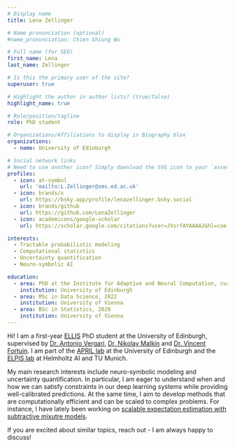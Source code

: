 ```yaml
---
# Display name
title: Lena Zellinger

# Name pronunciation (optional)
#name_pronunciation: Chien Shiung Wu

# Full name (for SEO)
first_name: Lena
last_name: Zellinger

# Is this the primary user of the site?
superuser: true

# Highlight the author in author lists? (true/false)
highlight_name: true

# Role/position/tagline
role: PhD student

# Organizations/Affiliations to display in Biography blox
organizations:
  - name: University of Edinburgh

# Social network links
# Need to use another icon? Simply download the SVG icon to your `assets/media/icons/` folder.
profiles:
  - icon: at-symbol
    url: 'mailto:L.Zellinger@sms.ed.ac.uk'
  - icon: brands/x
    url: https://bsky.app/profile/lenazellinger.bsky.social
  - icon: brands/github
    url: https://github.com/LenaZellinger
  - icon: academicons/google-scholar
    url: https://scholar.google.com/citations?user=JVsrfAYAAAAJ&hl=com

interests:
  - Tractable probabilistic modeling
  - Computational statistics
  - Uncertainty quantification
  - Neuro-symbolic AI

education:
  - area: PhD at the Institute for Adaptive and Neural Computation, current
    institution: University of Edinburgh
  - area: MSc in Data Science, 2022
    institution: University of Vienna
  - area: BSc in Statistics, 2020
    institution: University of Vienna
---
```

Hi! I am a first-year [ELLIS](https://ellis.eu/) PhD student at the University of Edinburgh, supervised by [Dr. Antonio Vergari](http://nolovedeeplearning.com/), [Dr. Nikolay Malkin](https://malkin1729.github.io/) and [Dr. Vincent Fortuin](https://fortuin.github.io/). I am part of the [APRIL lab](https://april-tools.github.io/) at the University of Edinburgh and the [ELPIS lab](https://fortuinlab.github.io/) at Helmholtz AI and TU Munich.

My main research interests include neuro-symbolic modeling and uncertainty quantification. In particular, I am eager to understand when and how we can satisfy constraints in our deep learning systems while providing well-calibrated predictions. At the same time, I aim to develop methods that are computationally efficient and can be scaled to complex problems. For instance, I have lately been working on [scalable expectation estimation with subtractive mixutre models](https://arxiv.org/abs/2503.21346).

If you are excited about similar topics, reach out - I am always happy to discuss!